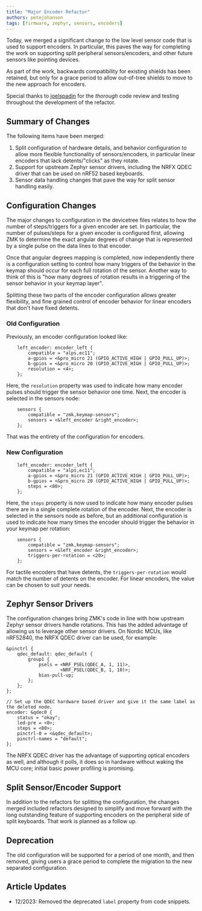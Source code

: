 ```yaml
---
title: "Major Encoder Refactor"
authors: petejohanson
tags: [firmware, zephyr, sensors, encoders]
---
```


Today, we merged a significant change to the low level sensor code that is used to support encoders. In particular,
this paves the way for completing the work on supporting split peripheral sensors/encoders, and other future sensors
like pointing devices.

As part of the work, backwards compatibility for existing shields has been retained, but only for a grace period to allow out-of-tree shields to move to the new approach for encoders.

Special thanks to [joelspadin] for the _thorough_ code review and testing throughout the development of the refactor.

## Summary of Changes

The following items have been merged:

1. Split configuration of hardware details, and behavior configuration to allow more flexible functionality of sensors/encoders, in particular linear encoders that lack detents/"clicks" as they rotate.
2. Support for upstream Zephyr sensor drivers, including the NRFX QDEC driver that can be used on nRF52 based keyboards.
3. Sensor data handling changes that pave the way for split sensor handling easily.

## Configuration Changes

The major changes to configuration in the devicetree files relates to how the number of steps/triggers for a given encoder are set. In particular, the number of pulses/steps for a given encoder is configured first, allowing ZMK to determine the exact angular degrees of change that is represented by a single pulse on the data lines to that encoder.

Once that angular degrees mapping is completed, now independently there is a configuration setting to control how many triggers of the behavior in the keymap should occur for each full rotation of the sensor. Another way to think of this is "how many degrees of rotation results in a triggering of the sensor behavior in your keymap layer".

Splitting these two parts of the encoder configuration allows greater flexibility, and fine grained control of encoder behavior for linear encoders that don't have fixed detents.

### Old Configuration

Previously, an encoder configuration looked like:

```dts
    left_encoder: encoder_left {
        compatible = "alps,ec11";
        a-gpios = <&pro_micro 21 (GPIO_ACTIVE_HIGH | GPIO_PULL_UP)>;
        b-gpios = <&pro_micro 20 (GPIO_ACTIVE_HIGH | GPIO_PULL_UP)>;
        resolution = <4>;
    };
```

Here, the `resolution` property was used to indicate how many encoder pulses should trigger the sensor behavior one time. Next, the encoder is selected in the sensors node:

```dts
    sensors {
        compatible = "zmk,keymap-sensors";
        sensors = <&left_encoder &right_encoder>;
    };
```

That was the entirety of the configuration for encoders.

### New Configuration

```dts
    left_encoder: encoder_left {
        compatible = "alps,ec11";
        a-gpios = <&pro_micro 21 (GPIO_ACTIVE_HIGH | GPIO_PULL_UP)>;
        b-gpios = <&pro_micro 20 (GPIO_ACTIVE_HIGH | GPIO_PULL_UP)>;
        steps = <80>;
    };
```

Here, the `steps` property is now used to indicate how many encoder pulses there are in a single complete rotation of the encoder. Next, the encoder is selected in the sensors node as before, but an additional configuration is used to indicate how many times the encoder should trigger the behavior in your keymap per rotation:

```dts
    sensors {
        compatible = "zmk,keymap-sensors";
        sensors = <&left_encoder &right_encoder>;
        triggers-per-rotation = <20>;
    };
```

For tactile encoders that have detents, the `triggers-per-rotation` would match the number of detents on the encoder. For linear encoders, the value can be chosen to suit your needs.

## Zephyr Sensor Drivers

The configuration changes bring ZMK's code in line with how upstream Zephyr sensor drivers handle rotations. This has the added advantage of allowing us to leverage other sensor drivers. On Nordic MCUs, like nRF52840, the NRFX QDEC driver can be used, for example:

```dts
&pinctrl {
    qdec_default: qdec_default {
        group1 {
            psels = <NRF_PSEL(QDEC_A, 1, 11)>,
                    <NRF_PSEL(QDEC_B, 1, 10)>;
            bias-pull-up;
        };
    };
};

// Set up the QDEC hardware based driver and give it the same label as the deleted node.
encoder: &qdec0 {
    status = "okay";
    led-pre = <0>;
    steps = <80>;
    pinctrl-0 = <&qdec_default>;
    pinctrl-names = "default";
};
```

The NRFX QDEC driver has the advantage of supporting optical encoders as well, and although it polls, it does so in hardware without waking the MCU core; initial basic power profiling is promising.

## Split Sensor/Encoder Support

In addition to the refactors for splitting the configuration, the changes merged included refactors designed to simplify and move forward with the long outstanding feature of supporting encoders on the peripheral side of split keyboards. That work is planned as a follow up.

## Deprecation

The old configuration will be supported for a period of one month, and then removed, giving users a grace period to complete the migration to the new separated configuration.

[petejohanson]: https://github.com/petejohanson
[joelspadin]: https://github.com/joelspadin

## Article Updates

- 12/2023: Removed the deprecated `label` property from code snippets.
